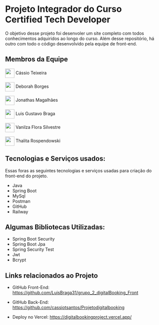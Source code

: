 
# Projeto Integrador do Curso Certified Tech Developer

O objetivo desse projeto foi desenvoler um site completo com todos conhecimentos adquiridos ao longo do curso. Além desse repositório, há outro com todo o código desenvolvido pela equipe de front-end.

## Membros da Equipe
  
  <img align="center" src="https://avatars.githubusercontent.com/u/110736971?v=4" style="width: 30px;"/> Cássio Teixeira
  
  <img align="center" src="https://avatars.githubusercontent.com/u/110936569?v=4" style="width: 30px;"/> Deborah Borges
  
  <img align="center" src="https://avatars.githubusercontent.com/u/39921097?v=4" style="width: 30px;"/> Jonathas Magalhães
  
  <img align="center" src="https://avatars.githubusercontent.com/u/83723698?v=4" style="width: 30px;"/> Luis Gustavo Braga 
  
  <img align="center" src="https://avatars.githubusercontent.com/u/110942279?v=4" style="width: 30px;"/> Vanilza Flora Silvestre 
  
  <img align="center" src="https://avatars.githubusercontent.com/u/52284809?v=4" style="width: 30px;"/> Thalita Rospendowski

## Tecnologias e Serviços usados:

Essas foras as seguintes tecnologias e serviços usadas para criação do front-end do projeto.

* Java
* Spring Boot
* MySql
* Postman
* GitHub
* Railway

## Algumas Bibliotecas Utilizadas:

* Spring Boot Security
* Spring Boot Jpa
* Spring Security Test
* Jwt
* Bcrypt

## Links relacionados ao Projeto

- GitHub Front-End: https://github.com/LuisBraga31/grupo_2_digitalBooking_Front
- GitHub Back-End: https://github.com/cassiotsantos/Projetodigitalbooking

- Deploy no Vercel: https://digitalbookingproject.vercel.app/
